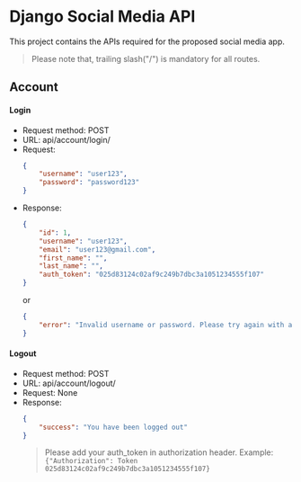 # Django Social Media API
This project contains the APIs required for the proposed social media app.
> Please note that, trailing slash("/") is mandatory for all routes.

## Account
#### Login
- Request method: POST
- URL: api/account/login/
- Request:
    ```json
    {
        "username": "user123",
        "password": "password123"
    }
    ```
- Response:
    ```json
    {
        "id": 1,
        "username": "user123",
        "email": "user123@gmail.com",
        "first_name": "",
        "last_name": "",
        "auth_token": "025d83124c02af9c249b7dbc3a1051234555f107"
    }
    ```
    or
    ```json
    {
        "error": "Invalid username or password. Please try again with a valid username or password!"
    }
    ```
  
#### Logout
- Request method: POST
- URL: api/account/logout/
- Request: None
- Response:
    ```json
    {
        "success": "You have been logged out"
    }
    ```
  > Please add your auth_token in authorization header. Example: ```{"Authorization": Token 025d83124c02af9c249b7dbc3a1051234555f107}```